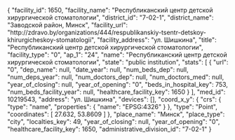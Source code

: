 {
    "facility_id": 1650,
    "facility_name": "Республиканский центр детской хирургической стоматологии",
    "district_id": "7-02-1",
    "district_name": "Заводской район, Минск",
    "facility_url": "http:\/\/zdravo.by\/organizations\/444\/respublikanskiy-tsentr-detskoy-khirurgicheskoy-stomatologii",
    "facility_address": "ул. Шишкина",
    "title": "Республиканский центр детской хирургической стоматологии",
    "facility_type": "0",
    "ap_1": "24",
    "name": "Республиканский центр детской хирургической стоматологии",
    "state": "public institution",
    "stats": [
        {
            "url": "0",
            "dep_name": null,
            "date_year": null,
            "num_beds_dep": null,
            "num_deps_year": null,
            "num_doctors_dep": null,
            "num_doctors_med": null,
            "year_of_closing": null,
            "year_of_opening": "0",
            "beds_in_hospital_key": 753,
            "num_beds_facility_year": null,
            "healthcare_facility_key": 1650
        }
    ],
    "med_id": 10219543,
    "address": "ул. Шишкина",
    "devices": [],
    "coord_x_y": {
        "crs": {
            "type": "name",
            "properties": {
                "name": "EPSG:4326"
            }
        },
        "type": "Point",
        "coordinates": [
            27.632,
            53.8609
        ]
    },
    "place_name": "Минск",
    "place_type": "city",
    "localties_key": 49,
    "year_of_closing": null,
    "year_of_opening": "0",
    "healthcare_facility_key": 1650,
    "administrative_division_id": "7-02-1"
}